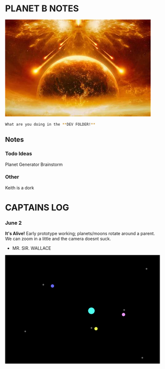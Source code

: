 # PLANET B NOTES
![Image of a galaxy and planet](https://github.com/jjwallace/planetb/blob/main/dev/pictures/firesky.jpg)

```bash
What are you doing in the **DEV FOLDER!**
```

## Notes

### Todo Ideas
Planet Generator Brainstorm

### Other
Keith is a dork

# CAPTAINS LOG

### June 2
**It's Alive!**
Early prototype working; planets/moons rotate around a parent.  We can zoom in a little and the camera doesnt suck. 
- MR. SIR. WALLACE

![Image of a galaxy and planet](https://github.com/jjwallace/planetb/blob/main/dev/pictures/screenshot-june2.png)